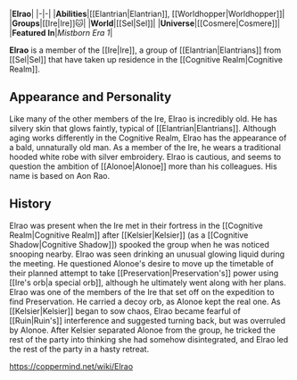 |**Elrao**|
|-|-|
|**Abilities**|[[Elantrian\|Elantrian]], [[Worldhopper\|Worldhopper]]|
|**Groups**|[[Ire\|Ire]]🐱︎|
|**World**|[[Sel\|Sel]]|
|**Universe**|[[Cosmere\|Cosmere]]|
|**Featured In**|*Mistborn Era 1*|

**Elrao** is a member of the [[Ire\|Ire]], a group of [[Elantrian\|Elantrians]] from [[Sel\|Sel]] that have taken up residence in the [[Cognitive Realm\|Cognitive Realm]].

## Appearance and Personality
Like many of the other members of the Ire, Elrao is incredibly old. He has silvery skin that glows faintly, typical of [[Elantrian\|Elantrians]]. Although aging works differently in the Cognitive Realm, Elrao has the appearance of a bald, unnaturally old man. As a member of the Ire, he wears a traditional hooded white robe with silver embroidery. Elrao is cautious, and seems to question the ambition of [[Alonoe\|Alonoe]] more than his colleagues. His name is based on Aon Rao.

## History
Elrao was present when the Ire met in their fortress in the [[Cognitive Realm\|Cognitive Realm]] after [[Kelsier\|Kelsier]] (as a [[Cognitive Shadow\|Cognitive Shadow]]) spooked the group when he was noticed snooping nearby. Elrao was seen drinking an unusual glowing liquid during the meeting. He questioned Alonoe's desire to move up the timetable of their planned attempt to take [[Preservation\|Preservation's]] power using [[Ire's orb\|a special orb]], although he ultimately went along with her plans.
Elrao was one of the members of the Ire that set off on the expedition to find Preservation. He carried a decoy orb, as Alonoe kept the real one. As [[Kelsier\|Kelsier]] began to sow chaos, Elrao became fearful of [[Ruin\|Ruin's]] interference and suggested turning back, but was overruled by Alonoe. After Kelsier separated Alonoe from the group, he tricked the rest of the party into thinking she had somehow disintegrated, and Elrao led the rest of the party in a hasty retreat.



https://coppermind.net/wiki/Elrao